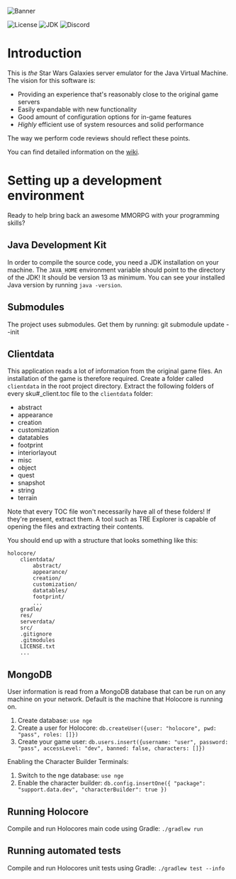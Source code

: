 ![Banner](https://imgur.com/V14kDE5.png)

![License](https://img.shields.io/badge/license-GPLv3-blue.svg?longCache=true&style=flat)
![JDK](https://img.shields.io/badge/JDK-13-blue.svg?longCache=true&style=flat)
![Discord](https://img.shields.io/discord/373548910225915905.svg)

# Introduction #

This is *the* Star Wars Galaxies server emulator for the Java Virtual Machine. The vision for this software is:

* Providing an experience that's reasonably close to the original game servers
* Easily expandable with new functionality
* Good amount of configuration options for in-game features
* *Highly* efficient use of system resources and solid performance

The way we perform code reviews should reflect these points.

You can find detailed information on the [wiki](https://bitbucket.org/projectswg/holocore/wiki/Home).

# Setting up a development environment #

Ready to help bring back an awesome MMORPG with your programming skills?

## Java Development Kit ##

In order to compile the source code, you need a JDK installation on your machine. The `JAVA_HOME` environment variable
should point to the directory of the JDK! It should be version 13 as minimum. You can see your installed Java version
by running `java -version`.

## Submodules ##
The project uses submodules. Get them by running: git submodule update --init

## Clientdata ##

This application reads a lot of information from the original game files. An installation of the game is therefore
required. Create a folder called `clientdata` in the root project directory. Extract the following folders of every
sku#_client.toc file to the `clientdata` folder:

* abstract
* appearance
* creation
* customization
* datatables
* footprint
* interiorlayout
* misc
* object
* quest
* snapshot
* string
* terrain

Note that every TOC file won't necessarily have all of these folders! If they're present, extract them.
A tool such as TRE Explorer is capable of opening the files and extracting their contents.

You should end up with a structure that looks something like this:
```
holocore/
	clientdata/
		abstract/
		appearance/
		creation/
		customization/
		datatables/
		footprint/
		...
	gradle/
	res/
	serverdata/
	src/
	.gitignore
	.gitmodules
	LICENSE.txt
	...
```

## MongoDB ##
User information is read from a MongoDB database that can be run on any machine on your network. Default is the machine that Holocore is running on.

1. Create database: `use nge`
2. Create a user for Holocore: `db.createUser({user: "holocore", pwd: "pass", roles: []})`
3. Create your game user: `db.users.insert({username: "user", password: "pass", accessLevel: "dev", banned: false, characters: []})`

Enabling the Character Builder Terminals:
1. Switch to the nge database: `use nge`
2. Enable the character builder: `db.config.insertOne({ "package": "support.data.dev", "characterBuilder": true })`

## Running Holocore ##
Compile and run Holocores main code using Gradle: `./gradlew run`

## Running automated tests ##
Compile and run Holocores unit tests using Gradle: `./gradlew test --info`
